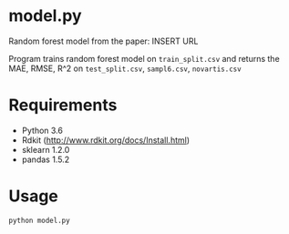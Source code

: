 # model.py 
Random forest model from the paper: INSERT URL

Program trains random forest model on `train_split.csv` and returns the MAE, RMSE, R^2 on `test_split.csv`, `sampl6.csv`, `novartis.csv`

# Requirements

* Python 3.6
* Rdkit (http://www.rdkit.org/docs/Install.html)
* sklearn 1.2.0
* pandas 1.5.2
  
# Usage
``` 
python model.py
```
